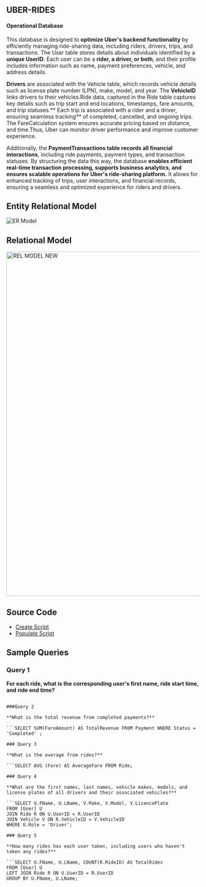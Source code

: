 ## UBER-RIDES
#### Operational Database
This database is designed to **optimize Uber's backend functionality** by efficiently managing ride-sharing data, including riders, drivers, trips, and transactions. The User table stores details about individuals identified by a **unique UserID**. Each user can be a **rider, a driver, or both**, and their profile includes information such as name, payment preferences, vehicle, and address details.

**Drivers** are associated with the Vehicle table, which records vehicle details such as license plate number (LPN), make, model, and year. The **VehicleID** links drivers to their vehicles.Ride data, captured in the Ride table captures key details such as trip start and end locations, timestamps, fare amounts, and trip statuses.** Each trip is associated with a rider and a driver, ensuring seamless tracking** of completed, cancelled, and ongoing trips. The FareCalculation system ensures accurate pricing based on distance, and time.Thus, Uber can monitor driver performance and improve customer experience. 

Additionally, the **PaymentTransactions table records all financial interactions**, including ride payments, payment types, and transaction statuses.
By structuring the data this way, the database **enables efficient real-time transaction processing, supports business analytics, and ensures scalable operations for Uber's ride-sharing platform.** It allows for enhanced tracking of trips, user interactions, and financial records, ensuring a seamless and optimized experience for riders and drivers.

## Entity Relational Model
![ER Model](https://github.com/user-attachments/assets/30139c31-02bc-4b3a-9021-d5de3c3e45f0)

## Relational Model
<img width="898" alt="REL MODEL  NEW" src="https://github.com/user-attachments/assets/695f1e22-5930-4240-ad95-91e5da0e9f92" />

## Source Code
+ [Create Script](https://github.com/RachelTrenholm/UBER-RIDES/commit/85afed0ce60752143e9b845464636e5bc3b61239)
+ [Populate Script](https://github.com/RachelTrenholm/UBER-RIDES/commit/9d601b11af6593b325d3ca1d04ef912b767bae88)

## Sample Queries

### Query 1

**For each ride, what is the corresponding user's first name, ride start time, and ride end time?**

```SELECT R.RideID, U.FName, R.StartTime, R.EndTime FROM Ride R Inner join [User] U  ON R.UserID = U.UserID;

###Query 2

**What is the total revenue from completed payments?**

```SELECT SUM(FareAmount) AS TotalRevenue FROM Payment WHERE Status = 'Completed' ;

### Query 3

**What is the average from rides?**

```SELECT AVG (Fare) AS AverageFare FROM Ride;

### Query 4

**What are the first names, last names, vehicle makes, models, and license plates of all drivers and their associated vehicles?**

```SELECT U.FName, U.LName, V.Make, V.Model, V.LicencePlate
FROM [User] U
JOIN Ride R ON U.UserID = R.UserID
JOIN Vehicle V ON R.VehicleID = V.VehicleID
WHERE U.Role = 'Driver';

### Query 5

**How many rides has each user taken, including users who haven't taken any rides?**

```SELECT U.FName, U.LName, COUNT(R.RideID) AS TotalRides
FROM [User] U
LEFT JOIN Ride R ON U.UserID = R.UserID
GROUP BY U.FName, U.LName;
